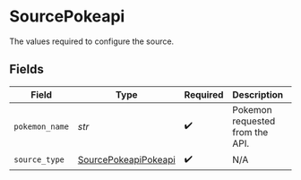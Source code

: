 # SourcePokeapi

The values required to configure the source.


## Fields

| Field                                                               | Type                                                                | Required                                                            | Description                                                         | Example                                                             |
| ------------------------------------------------------------------- | ------------------------------------------------------------------- | ------------------------------------------------------------------- | ------------------------------------------------------------------- | ------------------------------------------------------------------- |
| `pokemon_name`                                                      | *str*                                                               | :heavy_check_mark:                                                  | Pokemon requested from the API.                                     | ditto                                                               |
| `source_type`                                                       | [SourcePokeapiPokeapi](../../models/shared/sourcepokeapipokeapi.md) | :heavy_check_mark:                                                  | N/A                                                                 |                                                                     |